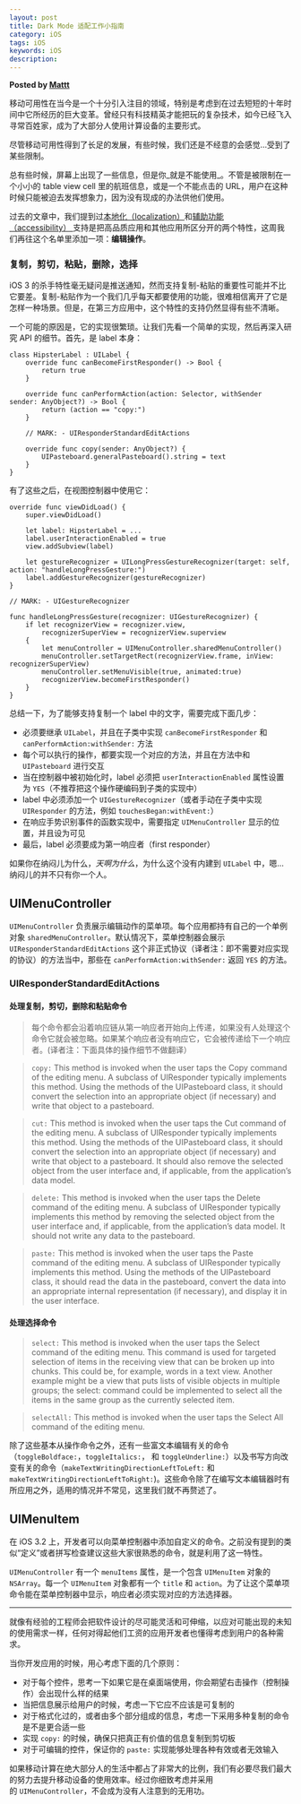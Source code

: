 ```yaml
---  
layout: post  
title: Dark Mode 适配工作小指南 
category: iOS  
tags: iOS  
keywords: iOS  
description: 
---  
```


__Posted by [Mattt](https://nshipster.cn/uimenucontroller/)__  

移动可用性在当今是一个十分引入注目的领域，特别是考虑到在过去短短的十年时间中它所经历的巨大变革。曾经只有科技精英才能把玩的复杂技术，如今已经飞入寻常百姓家，成为了大部分人使用计算设备的主要形式。

尽管移动可用性得到了长足的发展，有些时候，我们还是不经意的会感觉…受到了某些限制。

总有些时候，屏幕上出现了一些信息，但是你_就是不能使用_。不管是被限制在一个小小的 table view cell 里的航班信息，或是一个不能点击的 URL，用户在这种时候只能被迫去发挥想象力，因为没有现成的办法供他们使用。

过去的文章中，我们提到过[本地化（localization）](https://nshipster.cn/nslocalizedstring)和[辅助功能（accessibility） ](https://nshipster.com/uiaccessibility)支持是把高品质应用和其他应用所区分开的两个特性，这周我们再往这个名单里添加一项：**编辑操作**。

### 复制，剪切，粘贴，删除，选择

iOS 3 的杀手特性毫无疑问是推送通知，然而支持复制-粘贴的重要性可能并不比它要差。复制-粘贴作为一个我们几乎每天都要使用的功能，很难相信离开了它是怎样一种场景。但是，在第三方应用中，这个特性的支持仍然显得有些不清晰。

一个可能的原因是，它的实现很繁琐。让我们先看一个简单的实现，然后再深入研究 API 的细节。首先，是 label 本身：

```
class HipsterLabel : UILabel {
    override func canBecomeFirstResponder() -> Bool {
        return true
    }

    override func canPerformAction(action: Selector, withSender sender: AnyObject?) -> Bool {
        return (action == "copy:")
    }

    // MARK: - UIResponderStandardEditActions

    override func copy(sender: AnyObject?) {
        UIPasteboard.generalPasteboard().string = text
    }
}

```

有了这些之后，在视图控制器中使用它：


```
override func viewDidLoad() {
	super.viewDidLoad()

	let label: HipsterLabel = ...
	label.userInteractionEnabled = true
	view.addSubview(label)

	let gestureRecognizer = UILongPressGestureRecognizer(target: self, action: "handleLongPressGesture:")
	label.addGestureRecognizer(gestureRecognizer)
}

// MARK: - UIGestureRecognizer

func handleLongPressGesture(recognizer: UIGestureRecognizer) {
	if let recognizerView = recognizer.view,
		recognizerSuperView = recognizerView.superview
	{
		let menuController = UIMenuController.sharedMenuController()
		menuController.setTargetRect(recognizerView.frame, inView: recognizerSuperView)
		menuController.setMenuVisible(true, animated:true)
		recognizerView.becomeFirstResponder()
	}
}

```

总结一下，为了能够支持复制一个 label 中的文字，需要完成下面几步：

* 必须要继承 `UILabel`，并且在子类中实现 `canBecomeFirstResponder` 和 `canPerformAction:withSender:` 方法  
* 每个可以执行的操作，都要实现一个对应的方法，并且在方法中和 `UIPasteboard` 进行交互  
* 当在控制器中被初始化时，label 必须把 `userInteractionEnabled` 属性设置为 `YES`（不推荐把这个操作硬编码到子类的实现中）  
* label 中必须添加一个 `UIGestureRecognizer`（或者手动在子类中实现 `UIResponder` 的方法，例如 `touchesBegan:withEvent:`）  
* 在响应手势识别事件的函数实现中，需要指定 `UIMenuController` 显示的位置，并且设为可见  
* 最后，label 必须要成为第一响应者（first responder）  

如果你在纳闷儿为什么，*天啊为什么*，为什么这个没有内建到 `UILabel` 中，嗯…纳闷儿的并不只有你一个人。

## UIMenuController

`UIMenuController` 负责展示编辑动作的菜单项。每个应用都持有自己的一个单例对象 `sharedMenuController`。默认情况下，菜单控制器会展示 `UIResponderStandardEditActions` 这个非正式协议（译者注：即不需要对应实现的协议）的方法当中，那些在 `canPerformAction:withSender:` 返回 `YES` 的方法。


### UIResponderStandardEditActions

#### 处理复制，剪切，删除和粘贴命令

> 每个命令都会沿着响应链从第一响应者开始向上传递，如果没有人处理这个命令它就会被忽略。如果某个响应者没有响应它，它会被传递给下一个响应者。(译者注：下面具体的操作细节不做翻译）

> `copy:` This method is invoked when the user taps the Copy command of the editing menu. A subclass of UIResponder typically implements this method. Using the methods of the UIPasteboard class, it should convert the selection into an appropriate object (if necessary) and write that object to a pasteboard.

> `cut:` This method is invoked when the user taps the Cut command of the editing menu. A subclass of UIResponder typically implements this method. Using the methods of the UIPasteboard class, it should convert the selection into an appropriate object (if necessary) and write that object to a pasteboard. It should also remove the selected object from the user interface and, if applicable, from the application’s data model.

> `delete:` This method is invoked when the user taps the Delete command of the editing menu. A subclass of UIResponder typically implements this method by removing the selected object from the user interface and, if applicable, from the application’s data model. It should not write any data to the pasteboard.

> `paste:` This method is invoked when the user taps the Paste command of the editing menu. A subclass of UIResponder typically implements this method. Using the methods of the UIPasteboard class, it should read the data in the pasteboard, convert the data into an appropriate internal representation (if necessary), and display it in the user interface.

#### 处理选择命令

> `select:` This method is invoked when the user taps the Select command of the editing menu. This command is used for targeted selection of items in the receiving view that can be broken up into chunks. This could be, for example, words in a text view. Another example might be a view that puts lists of visible objects in multiple groups; the select: command could be implemented to select all the items in the same group as the currently selected item.

> `selectAll:` This method is invoked when the user taps the Select All command of the editing menu.

除了这些基本从操作命令之外，还有一些富文本编辑有关的命令（`toggleBoldface:`，`toggleItalics:`， 和 `toggleUnderline:`）以及书写方向改变有关的命令（`makeTextWritingDirectionLeftToLeft:` 和 `makeTextWritingDirectionLeftToRight:`)。这些命令除了在编写文本编辑器时有所应用之外，适用的情况并不常见，这里我们就不再赘述了。

## UIMenuItem

在 iOS 3.2 上，开发者可以向菜单控制器中添加自定义的命令。之前没有提到的类似“定义”或者拼写检查建议这些大家很熟悉的命令，就是利用了这一特性。

`UIMenuController` 有一个 `menuItems` 属性，是一个包含 `UIMenuItem` 对象的 `NSArray`。每一个 `UIMenuItem` 对象都有一个 `title` 和 `action`。为了让这个菜单项命令能在菜单控制器中显示，响应者必须实现对应的方法选择器。

* * *

就像有经验的工程师会把软件设计的尽可能灵活和可伸缩，以应对可能出现的未知的使用需求一样，任何对得起他们工资的应用开发者也懂得考虑到用户的各种需求。

当你开发应用的时候，用心考虑下面的几个原则：

* 对于每个控件，思考一下如果它是在桌面端使用，你会期望右击操作（控制操作）会出现什么样的结果
* 当把信息展示给用户的时候，考虑一下它应不应该是可复制的
* 对于格式化过的，或者由多个部分组成的信息，考虑一下采用多种复制的命令是不是更合适一些
* 实现 `copy:` 的时候，确保只把真正有价值的信息复制到剪切板
* 对于可编辑的控件，保证你的 `paste:` 实现能够处理各种有效或者无效输入

如果移动计算在绝大部分人的生活中都占了非常大的比例，我们有必要尽我们最大的努力去提升移动设备的使用效率。经过你细致考虑并采用的 `UIMenuController`，不会成为没有人注意到的无用功。